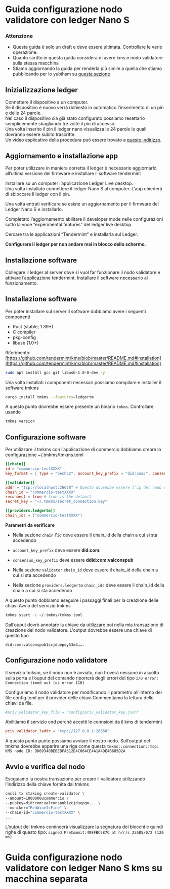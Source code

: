 # Guida configurazione nodo validatore con ledger Nano S

### **Attenzione**

* Questa guida è solo un draft e deve essere ultimata. Controllare le varie operazione.
* Quanto scritto in questa guida considera di avere kms e nodo validatore sulla stessa macchina
* Stiamo aggiornando la guida per renderla più simile a quella che stiamo pubblicando per lo yubihsm su [questa sezione](#guida-configurazione-nodo-validatore-con-ledger-nano-s-kms-su-macchina-separata)


## Inizializzazione ledger

Connettere il dispositivo a un computer.    
Se il dispositivo è nuovo verrà richiesto in automatico l’inserimento di un pin e delle 24 parole.    
Nel caso il dispositivo sia già stato configurato possiamo resettarlo semplicemente sbagliando tre volte il pin di accesso.     
Una volta inserito il pin il ledger nano visualizza le 24 parole le quali dovranno essere subito trascritte.    
Un video esplicativo della procedura può essere trovato a [questo indirizzo](https://support.ledger.com/hc/en-us/articles/360000613793).   
   

## Aggiornamento e installazione app

Per poter utilizzare in maniera corretta il ledger è necessario aggiornarlo all’ultima versione del firmware e installare il software tendermint     

Installare su un computer l’applicazione Ledger Live desktop.     
Una volta installato connettere il ledger Nano S al computer. L’app chiederà di sbloccare il ledger con il pin.   
     
Una volta entrati verificare se esiste un aggiornamento per il firmware del Ledger Nano S e installarlo.    
      
Completato l’aggiornamento abilitare il developer mode nelle configurazioni sotto la voce “experimental features” del ledger live desktop.    
    
Cercare tra le applicazioni “Tendermint” e installarla sul Ledger.    
   
**Configurare il ledger per non andare mai in blocco dello schermo.**


## Installazione software

Collegare il ledger al server dove si vuol far funzionare il nodo validatore e attivare l’applicazione tendermint.
Installare il software necessario al funzionamento.       

## Installazione software

Per poter installare sul server il software dobbiamo avere i seguenti componenti    
* Rust (stable; 1.39+)
* C compiler
* pkg-config
* libusb (1.0+)

Riferimento: [https://github.com/tendermint/kms/blob/master/README.md#installation](https://github.com/tendermint/kms/blob/master/README.md#installation)       


```sh
sudo apt install gcc git libusb-1.0-0-dev -y
```


      
Una volta installati i componenti necessari possiamo compilare e installer il software tmkms

```sh
cargo install tmkms --features=ledgertm
```

A questo punto dovrebbe essere presente un binario `tmkms`. Controllare usando

```sh
tmkms version
```

## Configurazione software

Per utilizzare il tmkms con l’applicazione di commercio dobbiamo creare la configurazione ~/.tmkms/tmkms.toml

```toml
[[chain]]
id = "commercio-testXXXX"
key_format = { type = "bech32", account_key_prefix = "did:com:", consensus_key_prefix = "did:com:valconspub" }

[[validator]]
addr = "tcp://localhost:26658" # Questo dovrebbe essere l’ip del nodo validatore
chain_id = "commercio-testXXXX"
reconnect = true # true is the default
secret_key = "~/.tmkms/secret_connection.key"

[[providers.ledgertm]]
chain_ids = ["commercio-testXXXX"]
```

**Parametri da verificare**
* Nella sezione `chain` l'`id` deve essere il chain_id della chain a cui si sta accedendo
* `account_key_prefix` deve essere **did:com:**
* `consensus_key_prefix` deve essere **ddid:com:valconspub**

* Nella sezione `validator` `chain_id` deve essere il chain_id della chain a cui si sta accedendo
* Nella sezione `providers.ledgertm` `chain_ids` deve essere il chain_id della chain a cui si sta accedendo

A questo punto dobbiamo eseguire i passaggi finali per la creazione delle chiavi
Avvio del servizio tmkms
```sh
tmkms start -c ~/.tmkms/tmkms.toml
```
Dall’ouput dovrò annotare la chiave da utilizzare poi nella mia transazione di creazione del nodo validatore. L'output dovrebbe essere una chiave di questo tipo

```
did:com:valconspub1zcjduepqy53m3…….
```


## Configurazione nodo validatore


Il servizio tmksm, se il nodo non è avviato, non troverà nessuno in ascolto sulla porta e l’ouput del comando riporterà degli errori del tipo `I/O error: Connection timed out (os error 110)`

Configuriamo il nodo validatore per modificando il parametro all’interno del file config.toml per il provider delle chiavi
Commentiamo la lettura delle chiavi da file.

```toml
#priv_validator_key_file = "config/priv_validator_key.json" 
```
Abilitiamo il servizio cnd perché accetti le connsioni da il kms di tendermint
```toml
priv_validator_laddr = "tcp://127.0.0.1:26658" 
```
A questo punto punto possiamo avviare il nostro nodo. Sull’output del tmkms dovrebbe apparire una riga come questa
`tmkms::connection::tcp: KMS node ID: DD69340BEBEBFA312E4C064CE4A1A4DE4B685D2A`

## Avvio e verifica del nodo


Eseguiamo la nostra transazione per creare il validatore utilizzando l’indirizzo della chiave fornita dal tmkms
```sh
cncli tx staking create-validator \
--amount=1000000ucommercio \
--pubkey=did:com:valconspub1zcjduepqn….. \
--moniker="RedWineIsFine" \
--chain-id="commercio-testXXXX" \
...
```
L’output del tmkms comincerà visualizzare la segnatura dei blocchi e quindi righe di questo tipo: `signed PreCommit:498FBC587C at h/r/s 25585/0/2 (126 ms)`




# Guida configurazione nodo validatore con ledger Nano S kms su macchina separata

